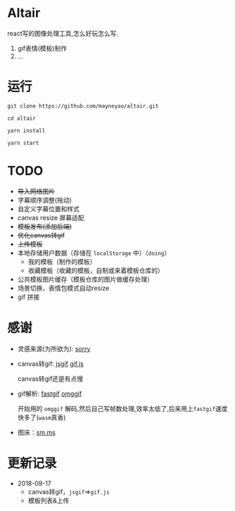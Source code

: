 # Altair

react写的图像处理工具,怎么好玩怎么写.

1. gif表情(模板)制作
2. ...

# 运行

```
git clone https://github.com/mayneyao/altair.git

cd altair

yarn install

yarn start
```

# TODO

+ ~~导入网络图片~~
+ 字幕顺序调整(拖动)
+ 自定义字幕位置和样式
+ canvas resize 屏幕适配
+ ~~模板发布(添加后端)~~
+ ~~优化canvas转gif~~
+ ~~上传模板~~
+ 本地存储用户数据（存储在 `localStorage` 中）（`doing`）
    + 我的模板（制作的模板）
    + 收藏模板（收藏的模板，自制或来着模板仓库的）
+ 公共模板图片缓存（模板仓库的图片做缓存处理）
+ 场景切换，表情包模式自动resize
+ gif 拼接


# 感谢

+ 灵感来源(为所欲为): [sorry](https://github.com/xtyxtyx/sorry)


+ canvas转gif: [jsgif](https://github.com/antimatter15/jsgif) [gif.js](https://github.com/jnordberg/gif.js)

  canvas转gif还是有点慢

+ gif解析: [fastgif](https://github.com/samthor/fastgif) [omggif](https://github.com/deanm/omggif)

  开始用的 `omggif` 解码,然后自己写帧数处理,效率太低了,后来用上`fastgif`速度快多了(`wasm`真香)

+ 图床：[sm.ms](https://sm.ms/)

# 更新记录

+ 2018-09-17
    + canvas转gif，`jsgif`=>`gif.js`
    + 模板列表&上传